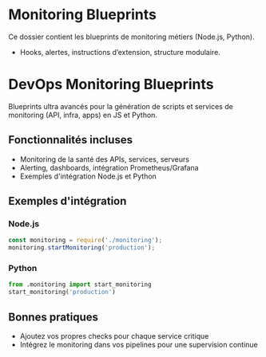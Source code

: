 # Monitoring Blueprints

Ce dossier contient les blueprints de monitoring métiers (Node.js, Python).
- Hooks, alertes, instructions d’extension, structure modulaire.

# DevOps Monitoring Blueprints

Blueprints ultra avancés pour la génération de scripts et services de monitoring (API, infra, apps) en JS et Python.

## Fonctionnalités incluses
- Monitoring de la santé des APIs, services, serveurs
- Alerting, dashboards, intégration Prometheus/Grafana
- Exemples d'intégration Node.js et Python

## Exemples d'intégration

### Node.js
```js
const monitoring = require('./monitoring');
monitoring.startMonitoring('production');
```

### Python
```python
from .monitoring import start_monitoring
start_monitoring('production')
```

## Bonnes pratiques
- Ajoutez vos propres checks pour chaque service critique
- Intégrez le monitoring dans vos pipelines pour une supervision continue
